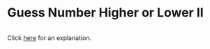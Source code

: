 # Guess Number Higher or Lower II 

~~~java

~~~

Click [here](Explanation.md) for an explanation.

